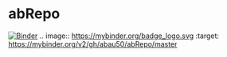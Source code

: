 # abRepo
[![Binder](https://mybinder.org/badge_logo.svg)](https://mybinder.org/v2/gh/abau50/abRepo/master)
.. image:: https://mybinder.org/badge_logo.svg
 :target: https://mybinder.org/v2/gh/abau50/abRepo/master
